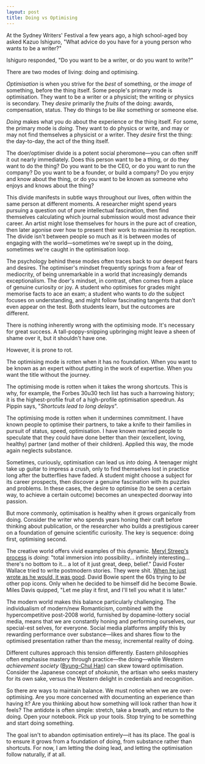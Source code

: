 ```yaml
---
layout: post
title: Doing vs Optimising
---
```

At the Sydney Writers' Festival a few years ago, a high school-aged boy asked Kazuo Ishiguro, "What advice do you have for a young person who wants to be a writer?"

Ishiguro responded, "Do you want to be a writer, or do you want to write?"

There are two modes of living: doing and optimising.

_Optimisation_ is when you strive for the _best_ of something, or the _image_ of something, before the thing itself. Some people's primary mode is optimisation. They want to be a writer or a physicist; the writing or physics is secondary. They _desire_ primarily the _fruits_ of the doing: awards, compensation, status. They do things to be _like_ something or someone else.

_Doing_ makes what you do about the experience or the thing itself. For some, the primary mode is _doing_. They want to do physics or write, and may or may not find themselves a physicist or a writer. They _desire_ first the thing: the day-to-day, the act of the thing itself.

The doer/optimiser divide is a potent social pheromone—you can often sniff it out nearly immediately. Does this person want to be a thing, or do they want to do the thing? Do you want to be the CEO, or do you want to run the company? Do you want to be a founder, or build a company? Do you enjoy and know about the thing, or do you want to be known as someone who enjoys and knows about the thing?

This divide manifests in subtle ways throughout our lives, often within the same person at different moments. A researcher might spend years pursuing a question out of pure intellectual fascination, then find themselves calculating which journal submission would most advance their career. An artist might lose themselves for hours in the pure act of creation, then later agonise over how to present their work to maximise its reception. The divide isn't between people so much as it is between modes of engaging with the world—sometimes we're swept up in the doing, sometimes we're caught in the optimisation loop.

The psychology behind these modes often traces back to our deepest fears and desires. The optimiser's mindset frequently springs from a fear of mediocrity, of being unremarkable in a world that increasingly demands exceptionalism. The doer's mindset, in contrast, often comes from a place of genuine curiosity or joy. A student who optimises for grades might memorise facts to ace an exam; a student who wants to *do* the subject focuses on understanding, and might follow fascinating tangents that don't even appear on the test. Both students learn, but the outcomes are different.

There is nothing inherently wrong with the optimising mode. It's necessary for great success. A tall-poppy-snipping upbringing might leave a sheen of shame over it, but it shouldn't have one. 

However, it is prone to rot.

The optimising mode is rotten when it has no foundation. When you want to be known as an expert without putting in the work of expertise. When you want the title without the journey.

The optimising mode is rotten when it takes the wrong shortcuts. This is why, for example, the Forbes 30u30 tech list has such a harrowing history; it is the highest-profile fruit of a high-profile optimisation speedrun. As Pippin says, "_Shortcuts lead to long delays_".

The optimising mode is rotten when it undermines commitment. I have known people to optimise their partners, to take a knife to their families in pursuit of status, speed, optimisation. I have known married people to speculate that they could have done better than their (excellent, loving, healthy) partner (and mother of their children). Applied this way, the mode again neglects substance.

Sometimes, curiously, optimisation can lead us *into* doing. A teenager might take up guitar to impress a crush, only to find themselves lost in practice long after the butterflies have faded. A student might choose a subject for its career prospects, then discover a genuine fascination with its puzzles and problems. In these cases, the desire to optimise (to be seen a certain way, to achieve a certain outcome) becomes an unexpected doorway into passion.

But more commonly, optimisation is healthy when it grows organically from doing. Consider the writer who spends years honing their craft before thinking about publication, or the researcher who builds a prestigious career on a foundation of genuine scientific curiosity. The key is sequence: doing first, optimising second.

The creative world offers vivid examples of this dynamic. [Meryl Streep's process](https://x.com/visakanv/status/1587698180426436610) is *doing*: "total immersion into possibility... infinitely interesting... there's no bottom to it... a lot of it just great, deep, belief." David Foster Wallace tried to write postmodern stories. They were shit. [When he just wrote as he would, it was good](https://youtu.be/YRVNTtyqmQA?si=wTuNdgBDu6VTeYGW). David Bowie spent the 60s trying to _be_ other pop icons. Only when he decided to be himself did he become Bowie. Miles Davis quipped, "Let me play it first, and I'll tell you what it is later."

The modern world makes this balance particularly challenging. The individualism of modern/new Romanticism, combined with the hypercompetitive post-2008 world, furnished by dopamine-lottery social media, means that we are constantly honing and performing ourselves, our special-est selves, for everyone. Social media platforms amplify this by rewarding performance over substance—likes and shares flow to the optimised presentation rather than the messy, incremental reality of doing.

Different cultures approach this tension differently. Eastern philosophies often emphasise mastery through practice—the doing—while Western *achievement society* ([Byung-Chul Han](https://philosophybreak.com/articles/byung-chul-han-burnout-society-our-only-imperative-is-to-achieve/)) can skew toward optimisation. Consider the Japanese concept of *shokunin*, the artisan who seeks mastery for its own sake, versus the Western delight in credentials and recognition.

So there are ways to maintain balance. We must notice when we are over-optimising. Are you more concerned with documenting an experience than having it? Are you thinking about how something will look rather than how it feels? The antidote is often simple: stretch, take a breath, and return to the doing. Open your notebook. Pick up your tools. Stop trying to be something and start doing something.

The goal isn't to abandon optimisation entirely—it has its place. The goal is to ensure it grows from a foundation of doing, from substance rather than shortcuts. For now, I am letting the doing lead, and letting the optimisation follow naturally, if at all.